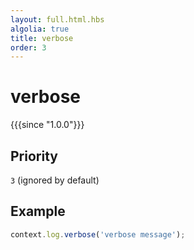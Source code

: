 ```yaml
---
layout: full.html.hbs
algolia: true
title: verbose
order: 3
---
```


# verbose

{{{since "1.0.0"}}}

## Priority

`3` (ignored by default)

## Example 

```js
context.log.verbose('verbose message');
```
